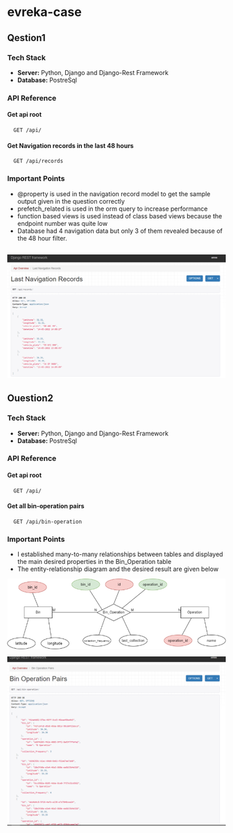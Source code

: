 # evreka-case

## Qestion1 

### Tech Stack
- **Server:** Python, Django and Django-Rest Framework
- **Database:** PostreSql

### API Reference
#### Get api root

```http
  GET /api/
```

#### Get Navigation records in the last 48 hours 
```http
  GET /api/records
```

### Important Points
- @property is used in the navigation record model to get the sample output given in the question correctly
- prefetch_related is used in the orm query to increase performance
- function based views is used instead of class based views because the endpoint number was quite low
- Database had 4 navigation data but only 3 of them revealed because of the 48 hour filter.

![Sample](https://github.com/emrpla/evreka-case/blob/main/images/results.PNG)
------
## Ouestion2

### Tech Stack
- **Server:** Python, Django and Django-Rest Framework
- **Database:** PostreSql

### API Reference
#### Get api root

```http
  GET /api/
```

#### Get all bin-operation pairs 
```http
  GET /api/bin-operation
```

### Important Points
- I established many-to-many relationships between tables and displayed the main desired properties in the Bin_Operation table
- The entity-relationship diagram and the desired result are given below

![ER Diagram](https://github.com/emrpla/evreka-case/blob/main/images/evreka_db.png)

![Result](https://github.com/emrpla/evreka-case/blob/main/images/result2.PNG)
